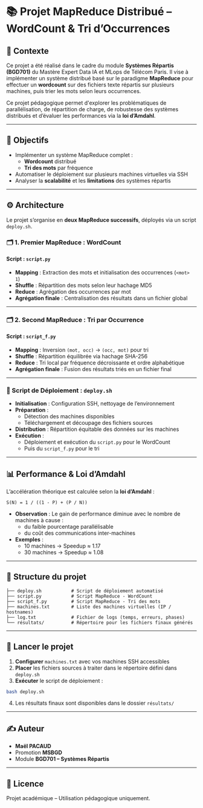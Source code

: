 # 📚 Projet MapReduce Distribué – WordCount & Tri d’Occurrences

## 🧠 Contexte

Ce projet a été réalisé dans le cadre du module **Systèmes Répartis (BGD701)** du Mastère Expert Data IA et MLops de Télécom Paris. Il vise à implémenter un système distribué basé sur le paradigme **MapReduce** pour effectuer un **wordcount** sur des fichiers texte répartis sur plusieurs machines, puis trier les mots selon leurs occurrences.

Ce projet pédagogique permet d'explorer les problématiques de parallélisation, de répartition de charge, de robustesse des systèmes distribués et d’évaluer les performances via la **loi d’Amdahl**.

---

## 📌 Objectifs

- Implémenter un système MapReduce complet :
  - **Wordcount** distribué
  - **Tri des mots** par fréquence
- Automatiser le déploiement sur plusieurs machines virtuelles via SSH
- Analyser la **scalabilité** et les **limitations** des systèmes répartis

---

## ⚙️ Architecture

Le projet s’organise en **deux MapReduce successifs**, déployés via un script `deploy.sh`.

### 🗂 1. Premier MapReduce : WordCount
#### Script : `script.py`

- **Mapping** : Extraction des mots et initialisation des occurrences (`<mot> 1`)
- **Shuffle** : Répartition des mots selon leur hachage MD5
- **Reduce** : Agrégation des occurrences par mot
- **Agrégation finale** : Centralisation des résultats dans un fichier global

---

### 🗂 2. Second MapReduce : Tri par Occurrence
#### Script : `script_f.py`

- **Mapping** : Inversion `(mot, occ)` → `(occ, mot)` pour tri
- **Shuffle** : Répartition équilibrée via hachage SHA-256
- **Reduce** : Tri local par fréquence décroissante et ordre alphabétique
- **Agrégation finale** : Fusion des résultats triés en un fichier final

---

### 🧪 Script de Déploiement : `deploy.sh`

- **Initialisation** : Configuration SSH, nettoyage de l’environnement
- **Préparation** :
  - Détection des machines disponibles
  - Téléchargement et découpage des fichiers sources
- **Distribution** : Répartition équitable des données sur les machines
- **Exécution** :
  - Déploiement et exécution du `script.py` pour le WordCount
  - Puis du `script_f.py` pour le tri

---

## 📊 Performance & Loi d’Amdahl

L’accélération théorique est calculée selon la **loi d’Amdahl** :

```
S(N) = 1 / ((1 - P) + (P / N))
```

- **Observation** : Le gain de performance diminue avec le nombre de machines à cause :
  - du faible pourcentage parallélisable
  - du coût des communications inter-machines
- **Exemples** :
  - 10 machines → Speedup ≈ 1.17
  - 30 machines → Speedup ≈ 1.08

---

## 📁 Structure du projet

```
├── deploy.sh           # Script de déploiement automatisé
├── script.py           # Script MapReduce - WordCount
├── script_f.py         # Script MapReduce - Tri des mots
├── machines.txt        # Liste des machines virtuelles (IP / hostnames)
├── log.txt             # Fichier de logs (temps, erreurs, phases)
└── résultats/          # Répertoire pour les fichiers finaux générés
```

---

## 🚀 Lancer le projet

1. **Configurer** `machines.txt` avec vos machines SSH accessibles
2. **Placer** les fichiers sources à traiter dans le répertoire défini dans `deploy.sh`
3. **Exécuter** le script de déploiement :

```bash
bash deploy.sh
```

4. Les résultats finaux sont disponibles dans le dossier `résultats/`

---

## ✍️ Auteur

- **Maël PACAUD**
- Promotion **MSBGD**
- Module **BGD701 – Systèmes Répartis**

---

## 📜 Licence

Projet académique – Utilisation pédagogique uniquement.
